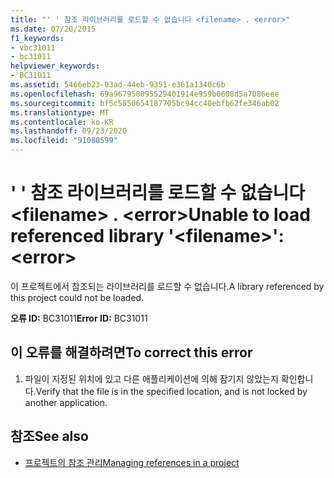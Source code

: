 ```yaml
---
title: "' ' 참조 라이브러리를 로드할 수 없습니다 <filename> . <error>"
ms.date: 07/20/2015
f1_keywords:
- vbc31011
- bc31011
helpviewer_keywords:
- BC31011
ms.assetid: 5466eb23-03ad-44eb-9351-e361a1340c6b
ms.openlocfilehash: 69a967958095529401914e959b0608d5a7086eee
ms.sourcegitcommit: bf5c5850654187705bc94cc40ebfb62fe346ab02
ms.translationtype: MT
ms.contentlocale: ko-KR
ms.lasthandoff: 09/23/2020
ms.locfileid: "91088599"
---
```

# <a name="unable-to-load-referenced-library-filename-error"></a><span data-ttu-id="8063e-102">' ' 참조 라이브러리를 로드할 수 없습니다 \<filename> . \<error></span><span class="sxs-lookup"><span data-stu-id="8063e-102">Unable to load referenced library '\<filename>': \<error></span></span>

<span data-ttu-id="8063e-103">이 프로젝트에서 참조되는 라이브러리를 로드할 수 없습니다.</span><span class="sxs-lookup"><span data-stu-id="8063e-103">A library referenced by this project could not be loaded.</span></span>  
  
 <span data-ttu-id="8063e-104">**오류 ID:** BC31011</span><span class="sxs-lookup"><span data-stu-id="8063e-104">**Error ID:** BC31011</span></span>  
  
## <a name="to-correct-this-error"></a><span data-ttu-id="8063e-105">이 오류를 해결하려면</span><span class="sxs-lookup"><span data-stu-id="8063e-105">To correct this error</span></span>  
  
1. <span data-ttu-id="8063e-106">파일이 지정된 위치에 있고 다른 애플리케이션에 의해 잠기지 않았는지 확인합니다.</span><span class="sxs-lookup"><span data-stu-id="8063e-106">Verify that the file is in the specified location, and is not locked by another application.</span></span>  
  
## <a name="see-also"></a><span data-ttu-id="8063e-107">참조</span><span class="sxs-lookup"><span data-stu-id="8063e-107">See also</span></span>

- [<span data-ttu-id="8063e-108">프로젝트의 참조 관리</span><span class="sxs-lookup"><span data-stu-id="8063e-108">Managing references in a project</span></span>](/visualstudio/ide/managing-references-in-a-project)
